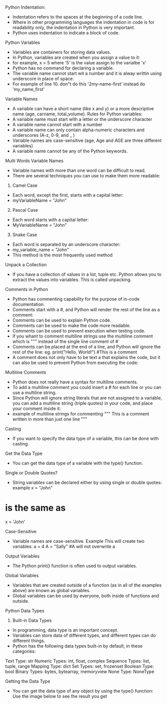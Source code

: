 Python Indentation:
- Indentation refers to the spaces at the beginning of a code line.
- Where in other programming languages the indentation in code is for readability only, the indentation in Python is very important.
- Python uses indentation to indicate a block of code.

Python Variables
- Variables are containers for storing data values.
- In Python, variables are created when you assign a value to it:
- for example, x = 5 where '5' is the value assign to the varialbe 'x'
- Python has no command for declaring a variable.
- The variable name cannot start wit a number and it is alway writtin using underscore in place of space. 
- For example of line 10. don"t do this '2my-name-first' instead do 'my_name_first'

Variable Names
- A variable can have a short name (like x and y) or a more descriptive name (age, carname, total_volume). Rules for Python variables:
- A variable name must start with a letter or the underscore character
- A variable name cannot start with a number
- A variable name can only contain alpha-numeric characters and underscores (A-z, 0-9, and _ )
- Variable names are case-sensitive (age, Age and AGE are three different variables)
- A variable name cannot be any of the Python keywords.

Multi Words Variable Names
- Variable names with more than one word can be difficult to read.
- There are several techniques you can use to make them more readable:

1. Camel Case
- Each word, except the first, starts with a capital letter:
- myVariableName = "John"

2. Pascal Case
- Each word starts with a capital letter:
- MyVariableName = "John"

3. Snake Case
- Each word is separated by an underscore character:
- my_variable_name = "John"
- This method is the most frequently used method 

Unpack a Collection
- If you have a collection of values in a list, tuple etc. Python allows you to extract the values into variables. This is called unpacking.

Comments in Python 
- Python has commenting capability for the purpose of in-code documentation.
- Comments start with a #, and Python will render the rest of the line as a comment:
- Comments can be used to explain Python code.
- Comments can be used to make the code more readable.
- Comments can be used to prevent execution when testing code.
- if you whant to comment multiline strings use the multiline comment which is """ instead of the single line comment of #
- Comments can be placed at the end of a line, and Python will ignore the rest of the line: eg. print("Hello, World!") #This is a comment
- A comment does not only  have to be text a that explains the code, but it can also be used to prevent Python from executing the code:

Multiline Comments
- Python does not really have a syntax for multiline comments.
- To add a multiline comment you could insert a # for each line or you can use a multiline string.
- Since Python will ignore string literals that are not assigned to a variable, you can add a multiline string (triple quotes) in your code, and place your comment inside it:
- example of multiline strings for commenting 
"""
This is a comment
written in
more than just one line
"""

Casting
- If you want to specify the data type of a variable, this can be done with casting.

Get the Data Type
- You can get the data type of a variable with the type() function.

Single or Double Quotes?
- String variables can be declared either by using single or double quotes: example
x = "John"
# is the same as
x = 'John'

Case-Sensitive
- Variable names are case-sensitive.
Example
This will create two variables:
a = 4
A = "Sally"
#A will not overwrite a

Output Variables
- The Python print() function is often used to output variables.

Global Variables
- Variables that are created outside of a function (as in all of the examples above) are known as global variables.
- Global variables can be used by everyone, both inside of functions and outside.


Python Data Types
1. Built-in Data Types
- In programming, data type is an important concept.
- Variables can store data of different types, and different types can do different things.
- Python has the following data types built-in by default, in these categories:

Text Type:	    str
Numeric Types:	int, float, complex
Sequence Types:	list, tuple, range
Mapping Type:	dict
Set Types:	    set, frozenset
Boolean Type:	bool
Binary Types:	bytes, bytearray, memoryview
None Type:	    NoneType

Getting the Data Type
- You can get the data type of any object by using the type() function:
Use the image below to see the result you get 